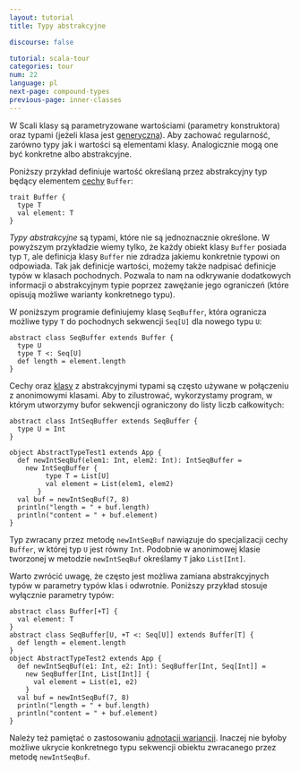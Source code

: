 ```yaml
---
layout: tutorial
title: Typy abstrakcyjne

discourse: false

tutorial: scala-tour
categories: tour
num: 22
language: pl
next-page: compound-types
previous-page: inner-classes
---
```


W Scali klasy są parametryzowane wartościami (parametry konstruktora) oraz typami (jeżeli klasa jest [generyczna](generic-classes.html)). Aby zachować regularność, zarówno typy jak i wartości są elementami klasy. Analogicznie mogą one być konkretne albo abstrakcyjne.

Poniższy przykład definiuje wartość określaną przez abstrakcyjny typ będący elementem [cechy](traits.html) `Buffer`:
 
```tut
trait Buffer {
  type T
  val element: T
}
```
 
*Typy abstrakcyjne* są typami, które nie są jednoznacznie określone. W powyższym przykładzie wiemy tylko, że każdy obiekt klasy `Buffer` posiada typ `T`, ale definicja klasy `Buffer` nie zdradza jakiemu konkretnie typowi on odpowiada. Tak jak definicje wartości, możemy także nadpisać definicje typów w klasach pochodnych. Pozwala to nam na odkrywanie dodatkowych informacji o abstrakcyjnym typie poprzez zawężanie jego ograniczeń (które opisują możliwe warianty konkretnego typu).

W poniższym programie definiujemy klasę `SeqBuffer`, która ogranicza możliwe typy `T` do pochodnych sekwencji `Seq[U]` dla nowego typu `U`:
 
```tut
abstract class SeqBuffer extends Buffer {
  type U
  type T <: Seq[U]
  def length = element.length
}
```
 
Cechy oraz [klasy](classes.html) z abstrakcyjnymi typami są często używane w połączeniu z anonimowymi klasami. Aby to zilustrować, wykorzystamy program, w którym utworzymy bufor sekwencji ograniczony do listy liczb całkowitych:
 
```tut
abstract class IntSeqBuffer extends SeqBuffer {
  type U = Int
}

object AbstractTypeTest1 extends App {
  def newIntSeqBuf(elem1: Int, elem2: Int): IntSeqBuffer =
    new IntSeqBuffer {
         type T = List[U]
         val element = List(elem1, elem2)
       }
  val buf = newIntSeqBuf(7, 8)
  println("length = " + buf.length)
  println("content = " + buf.element)
}
```
 
Typ zwracany przez metodę `newIntSeqBuf` nawiązuje do specjalizacji cechy `Buffer`, w której typ `U` jest równy `Int`. Podobnie w anonimowej klasie tworzonej w metodzie `newIntSeqBuf` określamy `T` jako `List[Int]`.

Warto zwrócić uwagę, że często jest możliwa zamiana abstrakcyjnych typów w parametry typów klas i odwrotnie. Poniższy przykład stosuje wyłącznie parametry typów:
 
```tut
abstract class Buffer[+T] {
  val element: T
}
abstract class SeqBuffer[U, +T <: Seq[U]] extends Buffer[T] {
  def length = element.length
}
object AbstractTypeTest2 extends App {
  def newIntSeqBuf(e1: Int, e2: Int): SeqBuffer[Int, Seq[Int]] =
    new SeqBuffer[Int, List[Int]] {
      val element = List(e1, e2)
    }
  val buf = newIntSeqBuf(7, 8)
  println("length = " + buf.length)
  println("content = " + buf.element)
}
```

Należy też pamiętać o zastosowaniu [adnotacji wariancji](variance.html). Inaczej nie byłoby możliwe ukrycie konkretnego typu sekwencji obiektu zwracanego przez metodę `newIntSeqBuf`.
